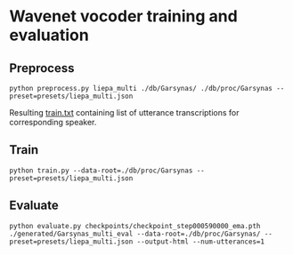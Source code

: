 # Wavenet vocoder training and evaluation
## Preprocess
`python preprocess.py liepa_multi ./db/Garsynas/ ./db/proc/Garsynas --preset=presets/liepa_multi.json`

Resulting [train.txt](experiment/liepa_2008.05.11/db/proc/Garsynas/train.txt) containing list of utterance transcriptions for corresponding speaker.
## Train
`python train.py --data-root=./db/proc/Garsynas --preset=presets/liepa_multi.json`
## Evaluate
`python evaluate.py checkpoints/checkpoint_step000590000_ema.pth ./generated/Garsynas_multi_eval --data-root=./db/proc/Garsynas/ --preset=presets/liepa_multi.json --output-html --num-utterances=1`
